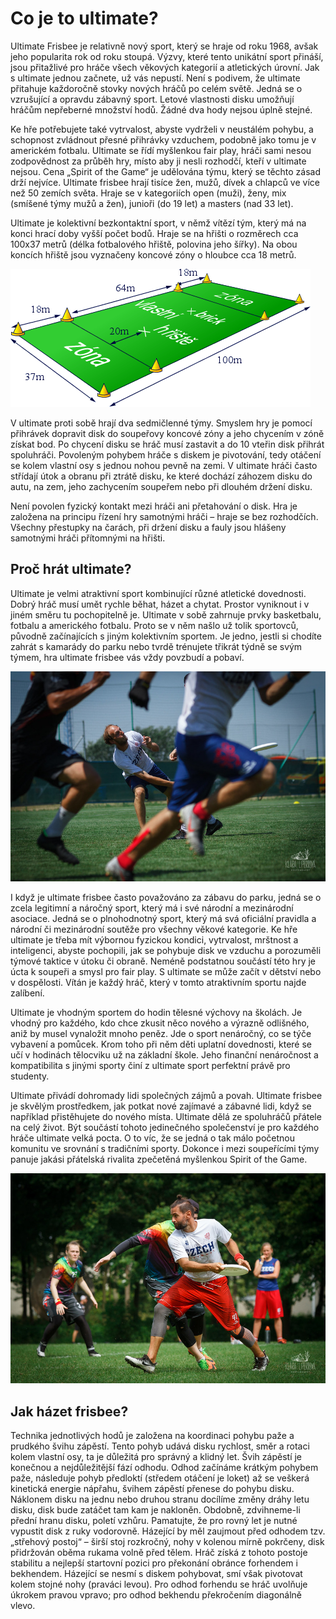 # Co je to ultimate?

Ultimate Frisbee je relativně nový sport, který se hraje od roku 1968, avšak jeho popularita rok od roku
stoupá. Výzvy, které tento unikátní sport přináší, jsou přitažlivé pro hráče všech věkových kategorií a
atletických úrovní. Jak s ultimate jednou začnete, už vás nepustí. Není s podivem, že ultimate přitahuje
každoročně stovky nových hráčů po celém světě. Jedná se o vzrušující a opravdu zábavný sport. Letové
vlastnosti disku umožňují hráčům nepřeberné množství hodů. Žádné dva hody nejsou úplně stejné.

Ke hře potřebujete také vytrvalost, abyste vydrželi v neustálém pohybu, a schopnost zvládnout přesné
přihrávky vzduchem, podobně jako tomu je v americkém fotbalu. Ultimate se řídí myšlenkou fair play,
hráči sami nesou zodpovědnost za průběh hry, místo aby ji nesli rozhodčí, kteří v ultimate nejsou. Cena
„Spirit of the Game“ je udělována týmu, který se těchto zásad drží nejvíce. Ultimate frisbee hrají
tisíce žen, mužů, dívek a chlapců ve více než 50 zemích světa. Hraje se v kategoriích open (muži), ženy,
mix (smíšené týmy mužů a žen), junioři (do 19 let) a masters (nad 33 let).

Ultimate je kolektivní bezkontaktní sport, v němž vítězí tým, který má na konci hrací doby vyšší počet
bodů. Hraje se na hřišti o rozměrech cca 100x37 metrů (délka fotbalového hřiště, polovina jeho šířky).
Na obou koncích hřiště jsou vyznačeny koncové zóny o hloubce cca 18 metrů.

![](assets/img/pages/ultimate/ultimate_hriste_pravidla.png)


V ultimate proti sobě hrají dva sedmičlenné týmy. Smyslem hry je pomocí přihrávek dopravit disk do
soupeřovy koncové zóny a jeho chycením v zóně získat bod. Po chycení disku se hráč musí zastavit a do 10
vteřin disk přihrát spoluhráči. Povoleným pohybem hráče s diskem je pivotování, tedy otáčení se kolem
vlastní osy s jednou nohou pevně na zemi. V ultimate hráči často střídají útok a obranu při ztrátě
disku, ke které dochází záhozem disku do autu, na zem, jeho zachycením soupeřem nebo při dlouhém držení
disku.

Není povolen fyzický kontakt mezi hráči ani přetahování o disk. Hra je založena na principu řízení hry
samotnými hráči – hraje se bez rozhodčích. Všechny přestupky na čarách, při držení disku a fauly jsou
hlášeny samotnými hráči přítomnými na hřišti.
            
## Proč hrát ultimate?
         
Ultimate je velmi atraktivní sport kombinující různé atletické dovednosti. Dobrý hráč musí umět rychle
běhat, házet a chytat. Prostor vyniknout i v jiném směru tu pochopitelně je. Ultimate v sobě zahrnuje
prvky basketbalu, fotbalu a amerického fotbalu. Proto se v něm našlo už tolik sportovců, původně
začínajících s jiným kolektivním sportem. Je jedno, jestli si chodíte zahrát s kamarády do parku nebo
tvrdě trénujete třikrát týdně se svým týmem, hra ultimate frisbee vás vždy povzbudí a pobaví.

![](assets/img/pages/ultimate/2019_euc_ultimate.jpg)

I když je ultimate frisbee často považováno za zábavu do parku, jedná se o zcela legitimní a náročný
sport, který má i své národní a mezinárodní asociace. Jedná se o plnohodnotný sport, který má svá
oficiální pravidla a národní či mezinárodní soutěže pro všechny věkové kategorie. Ke hře ultimate je
třeba mít výbornou fyzickou kondici, vytrvalost, mrštnost a inteligenci, abyste pochopili, jak se
pohybuje disk ve vzduchu a porozuměli týmové taktice v útoku či obraně. Neméně podstatnou součástí této
hry je úcta k soupeři a smysl pro fair play. S ultimate se může začít v dětství nebo v dospělosti. Vítán
je každý hráč, který v tomto atraktivním sportu najde zalíbení.

Ultimate je vhodným sportem do hodin tělesné výchovy na školách. Je vhodný pro každého, kdo chce zkusit
něco nového a výrazně odlišného, aniž by musel vynaložit mnoho peněz. Jde o sport nenáročný, co se týče
vybavení a pomůcek. Krom toho při něm děti uplatní dovednosti, které se učí v hodinách tělocviku už na
základní škole. Jeho finanční nenáročnost a kompatibilita s jinými sporty činí z ultimate sport
perfektní právě pro studenty.

Ultimate přivádí dohromady lidi společných zájmů a povah. Ultimate frisbee je skvělým prostředkem, jak
potkat nové zajímavé a zábavné lidi, když se například přistěhujete do nového místa. Ultimate dělá ze
spoluhráčů přátele na celý život. Být součástí tohoto jedinečného společenství je pro každého hráče
ultimate velká pocta. O to víc, že se jedná o tak málo početnou komunitu ve srovnání s tradičními
sporty. Dokonce i mezi soupeřícími týmy panuje jakási přátelská rivalita zpečetěná myšlenkou Spirit of
the Game.

![](assets/img/pages/ultimate/2019_windmill_hazeni.jpg)

## Jak házet frisbee?

Technika jednotlivých hodů je založena na koordinaci pohybu paže a prudkého švihu zápěstí. Tento pohyb
udává disku rychlost, směr a rotaci kolem vlastní osy, ta je důležitá pro správný a klidný let. Švih
zápěstí je konečnou a nejdůležitější fází odhodu. Odhod začínáme krátkým pohybem paže, následuje pohyb
předloktí (středem otáčení je loket) až se veškerá kinetická energie nápřahu, švihem zápěstí přenese do
pohybu disku. Náklonem disku na jednu nebo druhou stranu docílíme změny dráhy letu disku, disk bude
zatáčet tam kam je nakloněn. Obdobně, zdvihneme-li přední hranu disku, poletí vzhůru. Pamatujte, že pro
rovný let je nutné vypustit disk z ruky vodorovně. Házející by měl zaujmout před odhodem tzv. „střehový
postoj“ – širší stoj rozkročný, nohy v kolenou mírně pokrčeny, disk přidržován oběma rukama volně před
tělem. Hráč získá z tohoto postoje stabilitu a nejlepší startovní pozici pro překonání obránce forhendem
i bekhendem. Házející se nesmí s diskem pohybovat, smí však pivotovat kolem stojné nohy (praváci levou).
Pro odhod forhendu se hráč uvolňuje úkrokem pravou vpravo; pro odhod bekhendu překročením diagonálně
vlevo.
